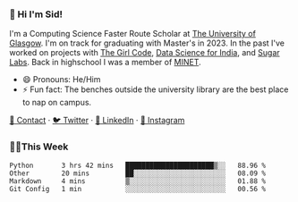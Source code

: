 ### 👋 Hi I'm Sid!
I'm a Computing Science Faster Route Scholar at [The University of Glasgow](https://gla.ac.uk). I'm on track for graduating with Master's in 2023. In the past I've worked on projects with [The Girl Code](https://thegirlcode.co/), [Data Science for India](), and [Sugar Labs](https://sugarlabs.org/). Back in highschool I was a member of [MINET](https://minet.co/). 

- 😄 Pronouns: He/Him
- ⚡ Fun fact: The benches outside the university library are the best place to nap on campus.

[📇 Contact](https://sid.gg/) · [🐦 Twitter](https://twitter.com/scholaronroad) · [👔 LinkedIn](https://linkedin.com/in/sidhant-bhavnani) · [📸 Instagram](https://www.instagram.com/bhavnani.pvt/) 

### 👨‍💻This Week
<!--START_SECTION:waka-->
```text
Python       3 hrs 42 mins   ██████████████████████▒░░   88.96 % 
Other        20 mins         ██░░░░░░░░░░░░░░░░░░░░░░░   08.09 % 
Markdown     4 mins          ▒░░░░░░░░░░░░░░░░░░░░░░░░   01.88 % 
Git Config   1 min           ░░░░░░░░░░░░░░░░░░░░░░░░░   00.56 % 
```
<!--END_SECTION:waka-->

